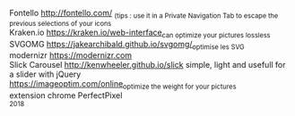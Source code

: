 Fontello http://fontello.com/ <sub>(tips : use it in a Private Navigation Tab to escape the previous selections of your icons</sub><br/>
Kraken.io https://kraken.io/web-interface<sub>can optimize your pictures lossless</sub><br/>
SVGOMG https://jakearchibald.github.io/svgomg/<sub>optimise les SVG</sub><br/>
modernizr https://modernizr.com<br/>
Slick Carousel http://kenwheeler.github.io/slick simple, light and usefull for a slider with jQuery<br/>
https://imageoptim.com/online<sub>optimize the weight for your pictures</sub><br/>
extension chrome PerfectPixel<br/>
<sub>2018</sub>

